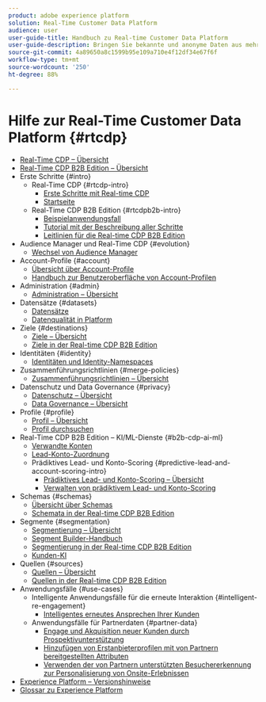 ```yaml
---
product: adobe experience platform
solution: Real-Time Customer Data Platform
audience: user
user-guide-title: Handbuch zu Real-time Customer Data Platform
user-guide-description: Bringen Sie bekannte und anonyme Daten aus mehreren Unternehmensquellen zusammen, um Kundenprofile anzulegen, Zielgruppensegmente aus diesen Profilen zu erstellen und diese Segmente für Drittanbieterziele bereitzustellen.
source-git-commit: 4a89650a8c1599b95e109a710e4f12df34e67f6f
workflow-type: tm+mt
source-wordcount: '250'
ht-degree: 88%

---
```



# Hilfe zur Real-Time Customer Data Platform {#rtcdp}

* [Real-Time CDP – Übersicht](overview.md)
* [Real-Time CDP B2B Edition – Übersicht](b2b-overview.md)
* Erste Schritte {#intro}
   * Real-Time CDP {#rtcdp-intro}
      * [Erste Schritte mit Real-time CDP](get-started.md)
      * [Startseite](home-page-dashboards.md)
   * Real-Time CDP B2B Edition {#rtcdpb2b-intro}
      * [Beispielanwendungsfall](./b2b-use-case.md)
      * [Tutorial mit der Beschreibung aller Schritte](./b2b-tutorial.md)
      * [Leitlinien für die Real-time CDP B2B Edition](b2b-guardrails.md)
* Audience Manager und Real-Time CDP {#evolution}
   * [Wechsel von Audience Manager](aam-to-rtcdp.md)
* Account-Profile {#account}
   * [Übersicht über Account-Profile](accounts/account-profile-overview.md)
   * [Handbuch zur Benutzeroberfläche von Account-Profilen](accounts/account-profile-ui-guide.md)
* Administration {#admin}
   * [Administration – Übersicht](administration/admin-overview.md)
* Datensätze {#datasets}
   * [Datensätze](datasets/dataset.md)
   * [Datenqualität in Platform](datasets/data-quality.md)
* Ziele {#destinations}
   * [Ziele – Übersicht](destinations/overview.md)
   * [Ziele in der Real-time CDP B2B Edition](destinations/b2b.md)
* Identitäten {#identity}
   * [Identitäten und Identity-Namespaces](profile/identities-overview.md)
* Zusammenführungsrichtlinien {#merge-policies}
   * [Zusammenführungsrichtlinien – Übersicht](profile/merge-policies.md)
* Datenschutz und Data Governance {#privacy}
   * [Datenschutz – Übersicht](privacy/privacy-overview.md)
   * [Data Governance – Übersicht](privacy/data-governance-overview.md)
* Profile {#profile}
   * [Profil – Übersicht](profile/profile-overview.md)
   * [Profil durchsuchen](profile/profile-browse.md)
* Real-Time CDP B2B Edition – KI/ML-Dienste {#b2b-cdp-ai-ml}
   * [Verwandte Konten](b2b-ai-ml-services/related-accounts.md)
   * [Lead-Konto-Zuordnung](b2b-ai-ml-services/lead-to-account-matching.md)
   * Prädiktives Lead- und Konto-Scoring {#predictive-lead-and-account-scoring-intro}
      * [Prädiktives Lead- und Konto-Scoring – Übersicht](b2b-ai-ml-services/predictive-lead-and-account-scoring.md)
      * [Verwalten von prädiktivem Lead- und Konto-Scoring](b2b-ai-ml-services/manage-predictive-lead-and-account-scoring.md)
* Schemas {#schemas}
   * [Übersicht über Schemas](schemas/overview.md)
   * [Schemata in der Real-time CDP B2B Edition](schemas/b2b.md)
* Segmente {#segmentation}
   * [Segmentierung – Übersicht](segmentation/segmentation-overview.md)
   * [Segment Builder-Handbuch](segmentation/segment-builder-guide.md)
   * [Segmentierung in der Real-time CDP B2B Edition](segmentation/b2b.md)
   * [Kunden-KI](segmentation/customer-ai.md)
* Quellen {#sources}
   * [Quellen – Übersicht](sources/sources-overview.md)
   * [Quellen in der Real-time CDP B2B Edition](sources/b2b.md)
* Anwendungsfälle {#use-cases}
   * Intelligente Anwendungsfälle für die erneute Interaktion {#intelligent-re-engagement}
      * [Intelligentes erneutes Ansprechen Ihrer Kunden](/help/rtcdp/use-case-guides/intelligent-re-engagement/intelligent-re-engagement.md)
   * Anwendungsfälle für Partnerdaten {#partner-data}
      * [Engage und Akquisition neuer Kunden durch Prospektivunterstützung](/help/rtcdp/partner-data/prospecting.md)
      * [Hinzufügen von Erstanbieterprofilen mit von Partnern bereitgestellten Attributen](/help/rtcdp/partner-data/supplement-first-party-profiles.md)
      * [Verwenden der von Partnern unterstützten Besuchererkennung zur Personalisierung von Onsite-Erlebnissen](/help/rtcdp/partner-data/onsite-personalization.md)
* [Experience Platform – Versionshinweise](https://docs.adobe.com/content/help/de-DE/experience-platform/release-notes/latest.html)
* [Glossar zu Experience Platform](https://docs.adobe.com/content/help/de-DE/experience-platform/landing/glossary.html)